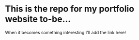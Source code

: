 # This is the repo for my portfolio website to-be...

When it becomes something interesting I'll add the link here!
